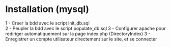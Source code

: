Installation (mysql)
====================
1 - Creer la bdd avec le script init_db.sql \
2 - Peupler la bdd avec le script populate_db.sql
3 - Configurer apache pour rediriger automatiquement sur la page index.php (DirectoryIndex)
3 - Enregistrer un compte utilisateur directement sur le site, et se connecter
